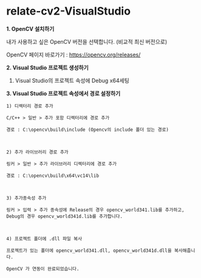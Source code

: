 # relate-cv2-VisualStudio
**1. OpenCV 설치하기**

내가 사용하고 싶은 OpenCV 버전을 선택합니다. (비교적 최신 버전으로) 

OpenCV 페이지 바로가기 : https://opencv.org/releases/


**2. Visual Studio 프로젝트 생성하기**

1) Visual Studio의 프로젝트 속성에 Debug x64세팅

**3. Visual Studio 프로젝트 속성에서 경로 설정하기**
 ```
1) 디렉터리 경로 추가

C/C++ > 일반 > 추가 포함 디렉터리에 경로 추가 

경로 : C:\opencv\build\include (Opencv의 include 폴더 있는 경로)

 

2) 추가 라이브러리 경로 추가

링커 > 일반 > 추가 라이브러리 디렉터리에 경로 추가

경로 : C:\opencv\build\x64\vc14\lib

 

3) 추가종속성 추가 

링커 > 입력 > 추가 종속성에 Release의 경우 opencv_world341.lib를 추가하고, Debug의 경우 opencv_world341d.lib를 추가합니다.

 

4) 프로젝트 폴더에 .dll 파일 복사

프로젝트가 있는 폴더에 opencv_world341.dll, opencv_world341d.dll을 복사해줍니다. 

OpenCV 가 연동이 완료되었습니다. 
```

